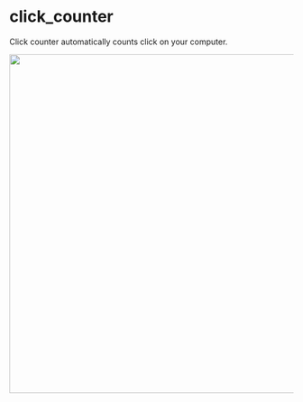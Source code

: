 # click_counter
Click counter automatically counts click on your computer.


<img src="https://github.com/shutokawabata0723/click_counter/blob/master/sample.gif" width="900px" height="600">
